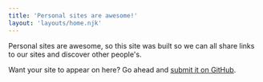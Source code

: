 ```yaml
---
title: 'Personal sites are awesome!'
layout: 'layouts/home.njk'
---
```


Personal sites are awesome, so this site was built so we can all share links to our sites and discover other people's.

Want your site to appear on here? Go ahead and [submit it on GitHub](#).
